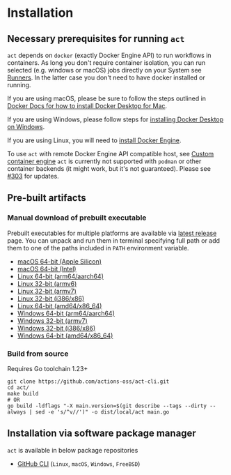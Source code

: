 # Installation

## Necessary prerequisites for running `act`

`act` depends on `docker` (exactly Docker Engine API) to run workflows in containers. As long you don't require container isolation, you can run selected (e.g. windows or macOS) jobs directly on your System see [Runners](../usage/runners.md). In the latter case you don't need to have docker installed or running.

If you are using macOS, please be sure to follow the steps outlined in [Docker Docs for how to install Docker Desktop for Mac](https://docs.docker.com/docker-for-mac/install/).

If you are using Windows, please follow steps for [installing Docker Desktop on Windows](https://docs.docker.com/docker-for-windows/install/).

If you are using Linux, you will need to [install Docker Engine](https://docs.docker.com/engine/install/).

To use `act` with remote Docker Engine API compatible host, see [Custom container engine](./../usage/custom_engine.md)
`act` is currently not supported with `podman` or other container backends (it might work, but it's not guaranteed).
Please see [#303](https://github.com/nektos/act/issues/303) for updates.

## Pre-built artifacts

### Manual download of prebuilt executable

Prebuilt executables for multiple platforms are available via [latest release](https://github.com/actions-oss/act-cli/releases/latest) page.
You can unpack and run them in terminal specifying full path or add them to one of the paths included in `PATH` environment variable.

- [macOS 64-bit (Apple Silicon)](https://github.com/actions-oss/act-cli/releases/latest/download/act_Darwin_arm64.tar.gz)
- [macOS 64-bit (Intel)](https://github.com/actions-oss/act-cli/releases/latest/download/act_Darwin_x86_64.tar.gz)
- [Linux 64-bit (arm64/aarch64)](https://github.com/actions-oss/act-cli/releases/latest/download/act_Linux_arm64.tar.gz)
- [Linux 32-bit (armv6)](https://github.com/actions-oss/act-cli/releases/latest/download/act_Linux_armv6.tar.gz)
- [Linux 32-bit (armv7)](https://github.com/actions-oss/act-cli/releases/latest/download/act_Linux_armv7.tar.gz)
- [Linux 32-bit (i386/x86)](https://github.com/actions-oss/act-cli/releases/latest/download/act_Linux_i386.tar.gz)
- [Linux 64-bit (amd64/x86_64)](https://github.com/actions-oss/act-cli/releases/latest/download/act_Linux_x86_64.tar.gz)
- [Windows 64-bit (arm64/aarch64)](https://github.com/actions-oss/act-cli/releases/latest/download/act_Windows_arm64.zip)
- [Windows 32-bit (armv7)](https://github.com/actions-oss/act-cli/releases/latest/download/act_Windows_armv7.zip)
- [Windows 32-bit (i386/x86)](https://github.com/actions-oss/act-cli/releases/latest/download/act_Windows_i386.zip)
- [Windows 64-bit (amd64/x86_64)](https://github.com/actions-oss/act-cli/releases/latest/download/act_Windows_x86_64.zip)

### Build from source

Requires Go toolchain 1.23+

```shell
git clone https://github.com/actions-oss/act-cli.git
cd act/
make build
# OR
go build -ldflags "-X main.version=$(git describe --tags --dirty --always | sed -e 's/^v//')" -o dist/local/act main.go
```

## Installation via software package manager

`act` is available in below package repositories

- [GitHub CLI](./gh.md) (`Linux`, `macOS`, `Windows`, `FreeBSD`)
